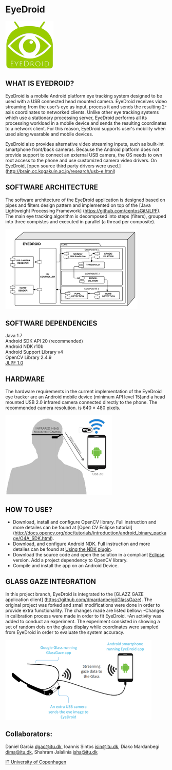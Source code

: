 EyeDroid
========

<img src="Images/EyeDroid_logo.png?raw=true" height="150" width="150"/>

WHAT IS EYEDROID?
--------------

EyeDroid is a mobile Android platform eye tracking system designed to be used with a USB connected head mounted camera. EyeDroid receives video streaming from the user’s eye as input, process it and sends the resulting 2-axis coordinates to networked clients. Unlike other eye tracking systems which use a stationary processing server, EyeDroid performs all its processing workload in a mobile device and sends the resulting coordinates to a network client. For this reason, EyeDroid supports user's mobility when used along wearable and mobile devices.

EyeDroid also provides alternative video streaming inputs, such as built-int smartphone front/back cameras. Because the Android platform does not provide support to connect an external USB camera, the OS needs to own root access to the phone and use customized camera video drivers. On EyeDroid, [open source third party drivers were used.] (http://brain.cc.kogakuin.ac.jp/research/usb-e.html)

SOFTWARE ARCHITECTURE
--------------

The software architecture of the EyeDroid application is designed based on pipes and filters design pattern and implemented on top of the [Java Lightweight Processing Framework] (https://github.com/centosGit/JLPF). The main eye tracking algorithm is decomposed into steps (filters), grouped into three compistes and executed in parallel (a thread per composite).

<img src="Images/EyeDroid_SoftwareArchitecture.PNG?raw=true" height="250"/>

SOFTWARE DEPENDENCIES
---------

Java 1.7 <br/>
Android SDK API 20 (recommended) <br/>
Android NDK r10b <br/>
Android Support Library v4 <br/>
OpenCV Library 2.4.9 <br/>
[JLPF 1.0](https://github.com/centosGit/JLPF)<br/>

HARDWARE
--------------

The hardware requirements in the current implementation of the EyeDroid eye tracker are an Android mobile device (minimum API level 15)and a head mounted USB 2.0 infrared camera connected directly to the phone. The recommended camera resolution.
is 640 × 480 pixels. 

<img src="Images/EyeDroid_Hardware.PNG?raw=true" height="250"/>

HOW TO USE?
---------

- Download, install and configure OpenCV library. Full instruction and more detailes can be found at [Open CV Eclipse tutorial] (http://docs.opencv.org/doc/tutorials/introduction/android_binary_package/O4A_SDK.html).
- Download, and configure Android NDK. Full instruction and more detailes can be found at [Using the NDK plugin](http://tools.android.com/recent/usingthendkplugin).
- Download the source code and open the solution in a compliant [Eclipse](https://eclipse.org/) version. Add a project dependency to OpenCV library.
- Compile and install the app on an Android Device.

GLASS GAZE INTEGRATION
---------

In this project branch, EyeDroid is integrated to the [GLAZZ GAZE application client] (https://github.com/dmardanbeigi/GlassGaze).
The original project was forked and small modifications were done in order to provide extra functionallity.
The changes made are listed bellow:
-Changes in calibration process were made in order to fit EyeDroid.
-An activity was added to conduct an experiment. The experiment consisted in showing a set of random dots on the glass display while   coordinates were sampled from EyeDroid in order to evaluate the system accuracy.

<img src="Images/EyeDroid_GlassGaze.PNG?raw=true" height="250"/>

Collaborators:
--------------
Daniel Garcia <dgac@itu.dk>, Ioannis Sintos <isin@itu.dk>, Diako Mardanbegi <dima@itu.dk>, Shahram Jalalinia <jsha@itu.dk>

[IT University of Copenhagen](www.itu.dk/en)
